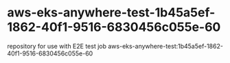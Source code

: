 # aws-eks-anywhere-test-1b45a5ef-1862-40f1-9516-6830456c055e-60
repository for use with E2E test job aws-eks-anywhere-test:1b45a5ef-1862-40f1-9516-6830456c055e-60
